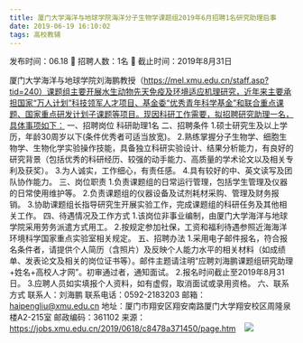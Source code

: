 ```yaml
---
title: 厦门大学海洋与地球学院海洋分子生物学课题组2019年6月招聘1名研究助理启事
date: 2019-06-19 16:10:02
tags: 高校教辅
---
```

发布时间：06.18   🌟   招聘人数：1名   🌈   截止时间：2019年8月31日
<!-- more -->
厦门大学海洋与地球学院刘海鹏教授（https://mel.xmu.edu.cn/staff.asp?tid=240）课题组主要开展水生动物先天免疫及环境适应机理研究，近年来主要承担国家“万人计划”科技领军人才项目、基金委“优秀青年科学基金”和联合重点课题、国家重点研发计划子课题等项目。现因科研工作需要，拟招聘研究助理一名，具体事项如下：
一、招聘岗位
科研助理1名
二、招聘条件
1.硕士研究生及以上学历，年龄30周岁以下(条件优秀者可适当放宽)。
2.熟练掌握分子生物学、细胞生物学、生物化学实验操作技能，具备独立科研实验设计、结果分析能力，有良好的研究背景（包括优秀的科研经历、较强的动手能力、高质量的学术论文以及相关专利及获奖）。
3.为人诚实，工作细心，有责任感。
4.具有较好的中、英文读写及团队协作能力。
三、岗位职责
1.负责课题组的日常运行管理，包括学生管理及仪器的日常使用维护等。
2.负责课题组的仪器设备及试剂耗材采购、管理及财务报销。
3.协助课题组长指导研究生开展实验工作，完成课题组的科研任务及其他相关工作。
四、待遇情况及工作方式
1.该岗位非事业编制，由厦门大学海洋与地球学院采用劳务派遣方式用工。
2.按规定参加社保，工资和福利待遇参照近海海洋环境科学国家重点实验室相关规定。
五、招聘办法
1.采用电子邮件报名，符合报名条件者，请提供个人简历（含照片）及反映个人能力水平的相关材料（如成绩单、发表论文及相关的岗位证书等）。邮件主题请注明“应聘刘海鹏课题组研究助理+姓名+高校人才网”。初审通过者，通知面试。
2.报名时间截止至2019年8月31日。
3.应聘人员如实填报个人资料，如有虚假，取消面试或录用资格。
六、联系方式
联系人：刘海鹏
联系电话：0592-2183203
邮箱：haipengliu@xmu.edu.cn
地址：厦门市翔安区翔安南路厦门大学翔安校区周隆泉楼A2-215室
邮政编码：361102
来源：
https://jobs.xmu.edu.cn/2019/0618/c8478a371450/page.htm
 
 ![](https://cdn.weiweiblog.cn/20181015134814.png)